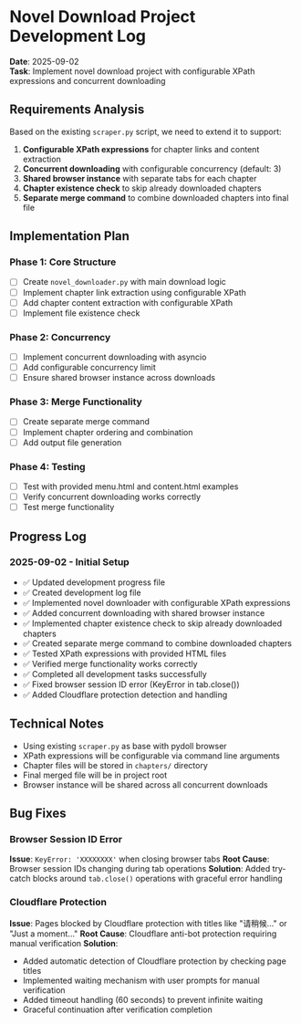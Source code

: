 # Novel Download Project Development Log

**Date**: 2025-09-02  
**Task**: Implement novel download project with configurable XPath expressions and concurrent downloading

## Requirements Analysis

Based on the existing `scraper.py` script, we need to extend it to support:

1. **Configurable XPath expressions** for chapter links and content extraction
2. **Concurrent downloading** with configurable concurrency (default: 3)
3. **Shared browser instance** with separate tabs for each chapter
4. **Chapter existence check** to skip already downloaded chapters
5. **Separate merge command** to combine downloaded chapters into final file

## Implementation Plan

### Phase 1: Core Structure
- [ ] Create `novel_downloader.py` with main download logic
- [ ] Implement chapter link extraction using configurable XPath
- [ ] Add chapter content extraction with configurable XPath
- [ ] Implement file existence check

### Phase 2: Concurrency
- [ ] Implement concurrent downloading with asyncio
- [ ] Add configurable concurrency limit
- [ ] Ensure shared browser instance across downloads

### Phase 3: Merge Functionality
- [ ] Create separate merge command
- [ ] Implement chapter ordering and combination
- [ ] Add output file generation

### Phase 4: Testing
- [ ] Test with provided menu.html and content.html examples
- [ ] Verify concurrent downloading works correctly
- [ ] Test merge functionality

## Progress Log

### 2025-09-02 - Initial Setup
- ✅ Updated development progress file
- ✅ Created development log file
- ✅ Implemented novel downloader with configurable XPath expressions
- ✅ Added concurrent downloading with shared browser instance
- ✅ Implemented chapter existence check to skip already downloaded chapters
- ✅ Created separate merge command to combine downloaded chapters
- ✅ Tested XPath expressions with provided HTML files
- ✅ Verified merge functionality works correctly
- ✅ Completed all development tasks successfully
- ✅ Fixed browser session ID error (KeyError in tab.close())
- ✅ Added Cloudflare protection detection and handling

## Technical Notes

- Using existing `scraper.py` as base with pydoll browser
- XPath expressions will be configurable via command line arguments
- Chapter files will be stored in `chapters/` directory
- Final merged file will be in project root
- Browser instance will be shared across all concurrent downloads

## Bug Fixes

### Browser Session ID Error
**Issue**: `KeyError: 'XXXXXXXX'` when closing browser tabs
**Root Cause**: Browser session IDs changing during tab operations
**Solution**: Added try-catch blocks around `tab.close()` operations with graceful error handling

### Cloudflare Protection
**Issue**: Pages blocked by Cloudflare protection with titles like "请稍候…" or "Just a moment..."
**Root Cause**: Cloudflare anti-bot protection requiring manual verification
**Solution**: 
- Added automatic detection of Cloudflare protection by checking page titles
- Implemented waiting mechanism with user prompts for manual verification
- Added timeout handling (60 seconds) to prevent infinite waiting
- Graceful continuation after verification completion
